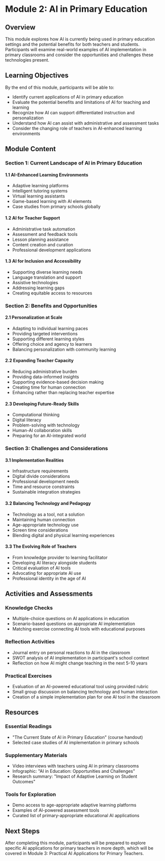 # Module 2: AI in Primary Education

## Overview

This module explores how AI is currently being used in primary education settings and the potential benefits for both teachers and students. Participants will examine real-world examples of AI implementation in primary classrooms and consider the opportunities and challenges these technologies present.

## Learning Objectives

By the end of this module, participants will be able to:
- Identify current applications of AI in primary education
- Evaluate the potential benefits and limitations of AI for teaching and learning
- Recognize how AI can support differentiated instruction and personalization
- Understand how AI can assist with administrative and assessment tasks
- Consider the changing role of teachers in AI-enhanced learning environments

## Module Content

### Section 1: Current Landscape of AI in Primary Education

#### 1.1 AI-Enhanced Learning Environments
- Adaptive learning platforms
- Intelligent tutoring systems
- Virtual learning assistants
- Game-based learning with AI elements
- Case studies from primary schools globally

#### 1.2 AI for Teacher Support
- Administrative task automation
- Assessment and feedback tools
- Lesson planning assistance
- Content creation and curation
- Professional development applications

#### 1.3 AI for Inclusion and Accessibility
- Supporting diverse learning needs
- Language translation and support
- Assistive technologies
- Addressing learning gaps
- Creating equitable access to resources

### Section 2: Benefits and Opportunities

#### 2.1 Personalization at Scale
- Adapting to individual learning paces
- Providing targeted interventions
- Supporting different learning styles
- Offering choice and agency to learners
- Balancing personalization with community learning

#### 2.2 Expanding Teacher Capacity
- Reducing administrative burden
- Providing data-informed insights
- Supporting evidence-based decision making
- Creating time for human connection
- Enhancing rather than replacing teacher expertise

#### 2.3 Developing Future-Ready Skills
- Computational thinking
- Digital literacy
- Problem-solving with technology
- Human-AI collaboration skills
- Preparing for an AI-integrated world

### Section 3: Challenges and Considerations

#### 3.1 Implementation Realities
- Infrastructure requirements
- Digital divide considerations
- Professional development needs
- Time and resource constraints
- Sustainable integration strategies

#### 3.2 Balancing Technology and Pedagogy
- Technology as a tool, not a solution
- Maintaining human connection
- Age-appropriate technology use
- Screen time considerations
- Blending digital and physical learning experiences

#### 3.3 The Evolving Role of Teachers
- From knowledge provider to learning facilitator
- Developing AI literacy alongside students
- Critical evaluation of AI tools
- Advocating for appropriate AI use
- Professional identity in the age of AI

## Activities and Assessments

### Knowledge Checks
- Multiple-choice questions on AI applications in education
- Scenario-based questions on appropriate AI implementation
- Matching exercise connecting AI tools with educational purposes

### Reflection Activities
- Journal entry on personal reactions to AI in the classroom
- SWOT analysis of AI implementation in participant's school context
- Reflection on how AI might change teaching in the next 5-10 years

### Practical Exercises
- Evaluation of an AI-powered educational tool using provided rubric
- Small group discussion on balancing technology and human interaction
- Creation of a simple implementation plan for one AI tool in the classroom

## Resources

### Essential Readings
- "The Current State of AI in Primary Education" (course handout)
- Selected case studies of AI implementation in primary schools

### Supplementary Materials
- Video interviews with teachers using AI in primary classrooms
- Infographic: "AI in Education: Opportunities and Challenges"
- Research summary: "Impact of Adaptive Learning on Student Outcomes"

### Tools for Exploration
- Demo access to age-appropriate adaptive learning platforms
- Examples of AI-powered assessment tools
- Curated list of primary-appropriate educational AI applications

## Next Steps

After completing this module, participants will be prepared to explore specific AI applications for primary teachers in more depth, which will be covered in Module 3: Practical AI Applications for Primary Teachers.

